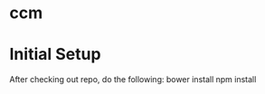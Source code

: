 # ccm

Initial Setup
=============
After checking out repo, do the following:
bower install
npm install
